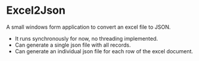 # Excel2Json
A small windows form application to convert an excel file to JSON.
- It runs synchronously for now, no threading implemented.
- Can generate a single json file with all records.
- Can generate an individual json file for each row of the excel document.
